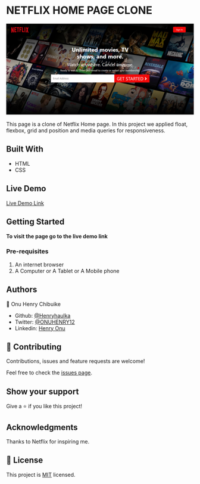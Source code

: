 # NETFLIX HOME PAGE CLONE

![screenshot](img/netflix_image.png)

This page is a clone of Netflix Home page. In this project we applied float,
flexbox, grid and position and media queries for responsiveness.

## Built With

- HTML
- CSS

## Live Demo

[Live Demo Link](https://henryhaulka.github.io/Netflix_Homepage_Clone/)

## Getting Started

**To visit the page go to the live demo link**

### Pre-requisites

1. An internet browser
2. A Computer or A Tablet or A Mobile phone

## Authors

👤 Onu Henry Chibuike

- Github: [@Henryhaulka](https://github.com/Henryhaulka)
- Twitter: [@ONUHENRY12](https://twitter.com/ONUHENRY12)
- Linkedin: [Henry Onu](https://www.linkedin.com/in/henry-onu-9a15b11b6/)

## 🤝 Contributing

Contributions, issues and feature requests are welcome!

Feel free to check the [issues page](https://github.com/Henryhaulka/Netflix_Homepage/issues).

## Show your support

Give a ⭐️ if you like this project!

## Acknowledgments

Thanks to Netflix for inspiring me.

## 📝 License

This project is [MIT](lic.url) licensed.
